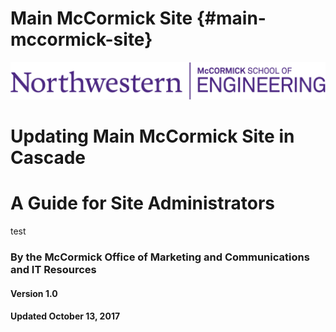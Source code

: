 # Main McCormick Site {#main-mccormick-site}

![](/assets/1.png)

# Updating Main McCormick Site in Cascade

# A Guide for Site Administrators

test

### By the McCormick Office of Marketing and Communications and IT Resources



#### Version 1.0

#### Updated October 13, 2017



